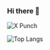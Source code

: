### Hi there 👋

![X Punch](https://github-readme-stats.vercel.app/api?username=xpunch&show_icons=true)

![Top Langs](https://github-readme-stats.vercel.app/api/top-langs/?username=xpunch&hide=less,C%23,TypeScript&layout=compact)
